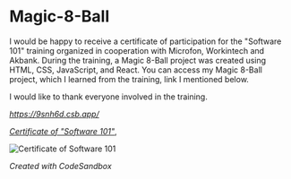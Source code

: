 # Magic-8-Ball

I would be happy to receive a certificate of participation for the "Software 101" training organized in cooperation with Microfon, Workintech and Akbank.
During the training, a Magic 8-Ball project was created using HTML, CSS, JavaScript, and React.
You can access my Magic 8-Ball project, which I learned from the training, link I mentioned below.

I would like to thank everyone involved in the training.

*https://9snh6d.csb.app/*

*[Certificate of "Software 101"](https://microfon.co/ogrenci/sertifika?cert=yazilim-101)*,

![Certificate of Software 101](https://microfon.co/ogrenci/sertifika?cert=yazilim-101)


*Created with CodeSandbox*
